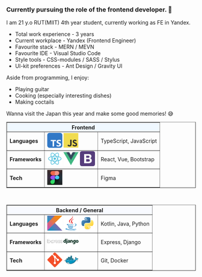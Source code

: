 ### Currently pursuing the role of the frontend developer. 👋

I am 21 y.o RUT(MIIT) 4th year student, currently working as FE in Yandex. </br>

- Total work experience - 3 years
- Current workplace - Yandex (Frontend Engineer)
- Favourite stack - MERN / MEVN
- Favourite IDE - Visual Studio Code
- Style tools - CSS-modules / SASS / Stylus
- UI-kit preferences - Ant Design / Gravity UI

Aside from programming, I enjoy:
- Playing guitar
- Cooking (especially interesting dishes)
- Making coctails

<!-- Мечта! -->
<p>Wanna visit the Japan this year and make some good memories! 😅</p>

<!-- Таблица инструментов -->

<!-- Frontend Table -->
<table border="1" cellspacing="0" cellpadding="7">
  <thead>
    <tr>
      <th colspan="3" style="background:#f0f8ff">Frontend</th>
    </tr>
  </thead>
  <tbody>
    <tr>
      <td><b>Languages</b></td>
      <td>
        <img src="img/typescript.svg" title="TypeScript" width="40" height="40"/>
        <img src="img/javascript.svg" title="JavaScript" width="40" height="40"/>
      </td>
      <td>
        TypeScript, JavaScript
      </td>
    </tr>
    <tr>
      <td><b>Frameworks</b></td>
      <td>
        <img src="img/react.svg" title="React" width="40" height="40"/>
        <img src="img/vue-1.svg" title="Vue" width="40" height="40"/>
        <img src="img/bootstrap.svg" title="Bootstrap" width="40" height="40"/>
      </td>
      <td>
        React, Vue, Bootstrap
      </td>
    </tr>
    <tr>
      <td><b>Tech</b></td>
      <td>
        <img src="img/8a045799766163.5efa31210a588.png" title="Figma" width="40" height="40"/>
      </td>
      <td>
        Figma
      </td>
    </tr>
  </tbody>
</table>

<br/>

<!-- Backend/General Table -->
<table border="1" cellspacing="0" cellpadding="7">
  <thead>
    <tr>
      <th colspan="3" style="background:#f8faff">Backend / General</th>
    </tr>
  </thead>
  <tbody>
    <tr>
      <td><b>Languages</b></td>
      <td>
        <img src="img/kotlin.svg" title="Kotlin" width="40" height="40"/>
        <img src="img/java.svg" title="Java" width="40" height="40"/>
        <img src="img/python.svg" title="Python" width="40" height="40"/>
      </td>
      <td>
        Kotlin, Java, Python
      </td>
    </tr>
    <tr>
      <td><b>Frameworks</b></td>
      <td>
        <img src="img/express.svg" title="Express" width="40" height="40"/>
        <img src="img/django.svg" title="Django" width="40" height="40"/>
      </td>
      <td>
        Express, Django
      </td>
    </tr>
    <tr>
      <td><b>Tech</b></td>
      <td>
        <img src="img/git.svg" title="Git" width="40" height="40"/>
        <img src="img/docker.svg" title="Docker" width="40" height="40"/>
      </td>
      <td>
        Git, Docker
      </td>
    </tr>
  </tbody>
</table>
